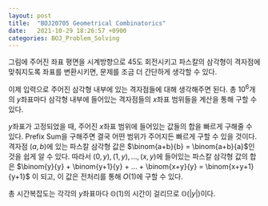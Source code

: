 ```yaml
---
layout: post
title:  "BOJ20705 Geometrical Combinatorics"
date:   2021-10-29 18:26:57 +0900
categories: BOJ_Problem_Solving
---
```


그림에 주어진 좌표 평면을 시계방향으로 45도 회전시키고 파스칼의 삼각형이 격자점에 맞춰지도록
좌표를 변환시키면, 문제를 조금 더 간단하게 생각할 수 있다.

이제 입력으로 주어진 삼각형 내부에 있는 격자점들에 대해 생각해주면 된다.
총 $10^6$개의 $y$좌표마다 삼각형 내부에 들어있는 격자점들의 $x$좌표 범위들을 계산을 통해 구할 수 있다.

$y$좌표가 고정되었을 때, 주어진 $x$좌표 범위에 들어있는 값들의 합을 빠르게 구해줄 수 있다.
Prefix Sum을 구해주면 결국 어떤 범위가 주어지든 빠르게 구할 수 있을 것이다.
격자점 $(a,b)$에 있는 파스칼 삼각형 값은 $\binom{a+b}{b} = \binom{a+b}{a}$인 것을 쉽게 알 수 있다.
따라서 $(0,y), (1,y), ... , (x,y)$에 들어있는 파스칼 삼각형 값의 합은
$\binom{y}{y} + \binom{y+1}{y} + ... + \binom{x+y}{y} = \binom{x+y+1}{y+1}$
이 되고, 이 값은 전처리를 통해 $O(1)$에 구할 수 있다.

총 시간복잡도는 각각의 $y$좌표마다 $\mathbb{O}(1)$의 시간이 걸리므로 $\mathbb{O}(|y|)$이다.
